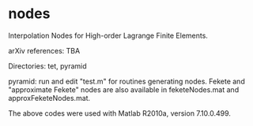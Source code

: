 nodes
=====

Interpolation Nodes for High-order Lagrange Finite Elements.

arXiv references: TBA

Directories: tet, pyramid

pyramid: run and edit "test.m" for routines generating nodes. Fekete and "approximate Fekete" nodes are also available in feketeNodes.mat and approxFeketeNodes.mat.

The above codes were used with Matlab R2010a, version 7.10.0.499.